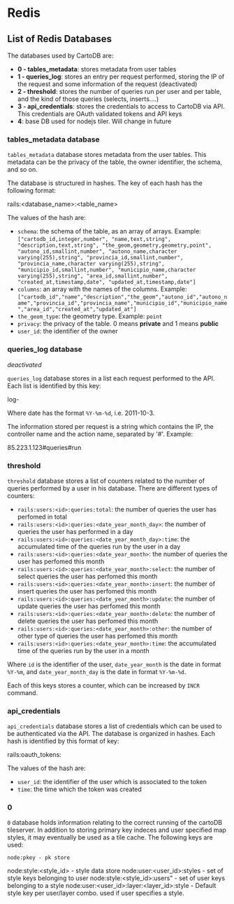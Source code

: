 # Redis #

## List of Redis Databases ##

The databases used by CartoDB are:

  - **0 - tables_metadata**: stores metadata from user tables
  - **1 - queries_log**: stores an entry per request performed, storing the IP of the request and some information of the request (deactivated)
  - **2 - threshold**: stores the number of queries run per user and per table, and the kind of those queries (selects, inserts....)
  - **3 - api_credentials**: stores the credentials to access to CartoDB via API. This credentials are OAuth validated tokens and API keys
  - **4**: base DB used for nodejs tiler. Will change in future

### tables_metadata database ###

`tables_metadata` database stores metadata from the user tables. This metadata can be the privacy of the table, the owner identifier, the schema, and so on. 

The database is structured in hashes. The key of each hash has the following format:

  rails:<database_name>:<table_name>
  
The values of the hash are:

  - `schema`: the schema of the table, as an array of arrays. Example: `["cartodb_id,integer,number", "name,text,string", "description,text,string", "the_geom,geometry,geometry,point", "autono_id,smallint,number", "autono_name,character varying(255),string", "provincia_id,smallint,number", "provincia_name,character varying(255),string", "municipio_id,smallint,number", "municipio_name,character varying(255),string", "area_id,smallint,number", "created_at,timestamp,date", "updated_at,timestamp,date"]`
  - `columns`: an array with the names of the columns. Example: `["cartodb_id","name","description","the_geom","autono_id","autono_name","provincia_id","provincia_name","municipio_id","municipio_name","area_id","created_at","updated_at"]`
  - `the_geom_type`: the geometry type. Example: `point`
  - `privacy`: the privacy of the table. 0 means **private** and 1 means **public**
  - `user_id`: the identifier of the owner
  
### queries_log database ###

_deactivated_

`queries_log` database stores in a list each request performed to the API. Each list is identified by this key:

  log-<date>
    
Where date has the format `%Y-%m-%d`, i.e. 2011-10-3.

The information stored per request is a string which contains the IP, the controller name and the action name, separated by '#'. Example:

  85.223.1.123#queries#run

### threshold ###

`threshold` database stores a list of counters related to the number of queries performed by a user in his database. There are different types of counters:

  - `rails:users:<id>:queries:total`: the number of queries the user has perfomed in total
  - `rails:users:<id>:queries:<date_year_month_day>`: the number of queries the user has performed in a day
  - `rails:users:<id>:queries:<date_year_month_day>:time`: the accumulated time of the queries run by the user in a day
  - `rails:users:<id>:queries:<date_year_month>`: the number of queries the user has perfomed this month
  - `rails:users:<id>:queries:<date_year_month>:select`: the number of select queries the user has perfomed this month
  - `rails:users:<id>:queries:<date_year_month>:insert`: the number of insert queries the user has perfomed this month
  - `rails:users:<id>:queries:<date_year_month>:update`: the number of update queries the user has perfomed this month
  - `rails:users:<id>:queries:<date_year_month>:delete`: the number of delete queries the user has perfomed this month
  - `rails:users:<id>:queries:<date_year_month>:other`: the number of other type of queries the user has perfomed this month
  - `rails:users:<id>:queries:<date_year_month>:time`: the accumulated time of the queries run by the user in a month
    
Where `id` is the identifier of the user, `date_year_month` is the date in format `%Y-%m`, and `date_year_month_day` is the date in format `%Y-%m-%d`.

Each of this keys stores a counter, which can be increased by `INCR` command.

### api_credentials ###

`api_credentials` database stores a list of credentials which can be used to be authenticated via the API. The database is organized in hashes. Each hash is identified by this format of key:

  rails:oauth_tokens:<token>
    
The values of the hash are:

  - `user_id`: the identifier of the user which is associated to the token
  - `time`: the time which the token was created

### 0 ###

`0` database holds information relating to the correct running of the cartoDB tileserver. In addition to storing primary key indeces and user specified map styles, it may eventually be used as a tile cache. The following keys are used:

	node:pkey - pk store
  node:style:<style_id> - style data store
  node:user:<user_id>:styles - set of style keys belonging to user
  node:style:<style_id>:users" - set of user keys belonging to a style
  node:user:<user_id>:layer:<layer_id>:style - Default style key per user/layer combo. used if user specifies a style.

